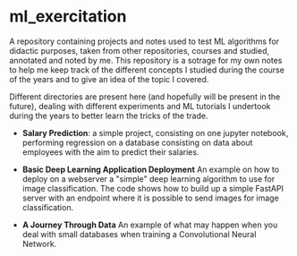 # ml_exercitation

A repository containing projects and notes used to test ML algorithms for didactic purposes, taken from other repositories, courses and studied, annotated and noted by me. This repository is a sotrage for my own notes to help me keep track of the different concepts I studied during the course of the years and to give an idea of the topic I covered.  

Different directories are present here (and hopefully will be present in the future), dealing with different experiments and ML tutorials I undertook during the years to better learn the tricks of the trade.

- **Salary Prediction**: a simple project, consisting on one jupyter notebook, performing regression on a database consisting on data about employees with the aim to predict their salaries.

- **Basic Deep Learning Application Deployment** An example on how to deploy on a webserver a "simple" deep learning algorithm to use for image classification. The code shows how to build up a simple FastAPI server with an endpoint where it is possible to send images for image classification. 

- **A Journey Through Data** An example of what may happen when you deal with small databases when training a Convolutional Neural Network. 
